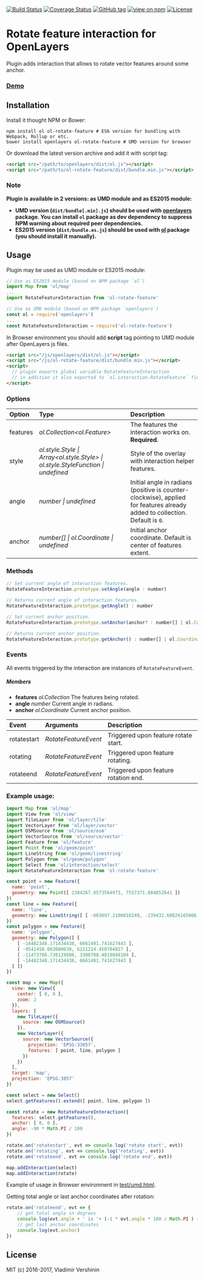 [![Build Status](https://travis-ci.org/ghettovoice/ol-rotate-feature.svg?branch=master)](https://travis-ci.org/ghettovoice/ol-rotate-feature)
[![Coverage Status](https://coveralls.io/repos/github/ghettovoice/ol-rotate-feature/badge.svg?branch=master)](https://coveralls.io/github/ghettovoice/ol-rotate-feature?branch=master)
[![GitHub tag](https://img.shields.io/github/tag/ghettovoice/ol-rotate-feature.svg)](https://github.com/ghettovoice/ol-rotate-feature/releases)
[![view on npm](http://img.shields.io/npm/v/ol-rotate-feature.svg)](https://www.npmjs.org/package/ol-rotate-feature)
[![License](https://img.shields.io/github/license/ghettovoice/ol-rotate-feature.svg)](https://github.com/ghettovoice/ol-rotate-feature/blob/master/LICENSE)

# Rotate feature interaction for OpenLayers

Plugin adds interaction that allows to rotate vector features around some anchor.

### [Demo](https://ghettovoice.github.io/ol-rotate-feature/demo.html)

## Installation

Install it thought NPM or Bower:

```shell
npm install ol ol-rotate-feature # ES6 version for bundling with Webpack, Rollup or etc.
bower install openlayers ol-rotate-feature # UMD version for browser
```

Or download the latest version archive and add it with script tag:

```html
<script src="/path/to/openlayers/dist/ol.js"></script>
<script src="/path/to/ol-rotate-feature/dist/bundle.min.js"></script>
```

### Note
**Plugin is available in 2 versions: as UMD module and as ES2015 module:**
- **UMD version (`dist/bundle[.min].js`) should be used with [openlayers](https://www.npmjs.com/package/openlayers) package.
  You can install `ol` package as dev dependency to suppress NPM warning about required peer dependencies.**
- **ES2015 version (`dist/bundle.es.js`) should be used with [ol](https://www.npmjs.com/package/ol) package (you should
  install it manually).**

## Usage

Plugin may be used as UMD module or ES2015 module:

```js
// Use as ES2015 module (based on NPM package `ol`)
import Map from 'ol/map'
...
import RotateFeatureInteraction from 'ol-rotate-feature'

// Use as UMD module (based on NPM package `openlayers`)
const ol = require('openlayers')
...
const RotateFeatureInteraction = require('ol-rotate-feature')
```

In Browser environment you should add **script** tag pointing to UMD module after OpenLayers js files.
```html
<script src="/js/openlayers/dist/ol.js"></script>
<script src="/js/ol-rotate-feature/dist/bundle.min.js"></script>
<script>
  // plugin exports global variable RotateFeatureInteraction
  // in addition it also exported to `ol.interaction.RotateFeature` field (for backward compatibility).
</script>
```

### Options

| Option         | Type                                                                                               | Description                                                                                                                 |
|:---------------|:---------------------------------------------------------------------------------------------------|:----------------------------------------------------------------------------------------------------------------------------|
| features       | _ol.Collection<ol.Feature>_                                                                        | The features the interaction works on. **Required**.                                                                        |
| style          | _ol.style.Style &#124; Array&lt;ol.style.Style&gt; &#124; ol.style.StyleFunction &#124; undefined_ | Style of the overlay with interaction helper features.                                                                      |
| angle          | _number &#124; undefined_                                                                          | Initial angle in radians (positive is counter-clockwise), applied for features already added to collection. Default is `0`. |
| anchor         | _number[] &#124; ol.Coordinate &#124; undefined_                                                   | Initial anchor coordinate. Default is center of features extent.                                                            |

### Methods

```js
// Set current angle of interaction features.
RotateFeatureInteraction.prototype.setAngle(angle : number)
```

```js
// Returns current angle of interaction features.
RotateFeatureInteraction.prototype.getAngle() : number
```

```js
// Set current anchor position.
RotateFeatureInteraction.prototype.setAnchor(anchor? : number[] | ol.Coordinate)
```

```js
// Returns current anchor position.
RotateFeatureInteraction.prototype.getAnchor() : number[] | ol.Coordinate | undefined 
```

### Events

All events triggered by the interaction are instances of `RotateFeatureEvent`.

##### Members

- **features**    _ol.Collection_     The features being rotated.
- **angle**       _number_            Current angle in radians.
- **anchor**      _ol.Coordinate_     Current anchor position.

| Event       | Arguments            | Description                          |
|:------------|:---------------------|:-------------------------------------|
| rotatestart | _RotateFeatureEvent_ | Triggered upon feature rotate start. |
| rotating    | _RotateFeatureEvent_ | Triggered upon feature rotating.     |
| rotateend   | _RotateFeatureEvent_ | Triggered upon feature rotation end. |

### Example usage:

```js
import Map from 'ol/map'
import View from 'ol/view'
import TileLayer from 'ol/layer/tile'
import VectorLayer from 'ol/layer/vector'
import OSMSource from 'ol/source/osm'
import VectorSource from 'ol/source/vector'
import Feature from 'ol/feature'
import Point from 'ol/geom/point'
import LineString from 'ol/geom/linestring'
import Polygon from 'ol/geom/polygon'
import Select from 'ol/interaction/select'
import RotateFeatureInteraction from 'ol-rotate-feature'

const point = new Feature({
  name: 'point',
  geometry: new Point([ 2384267.0573564973, 7557371.884852641 ])
})
const line = new Feature({
  name: 'line',
  geometry: new LineString([ [ -603697.2100018249, -239432.60826165066 ], [ 4190433.20404443, 2930563.8287811787 ] ])
})
const polygon = new Feature({
  name: 'polygon',
  geometry: new Polygon([ [
    [ -14482348.171434438, 6661491.741627443 ],
    [ -9541458.663080638, 6221214.458704827 ],
    [ -11473786.738129886, 3300708.4819848104 ],
    [ -14482348.171434438, 6661491.741627443 ]
  ] ])
})

const map = new Map({
  view: new View({
    center: [ 0, 0 ],
    zoom: 2
  }),
  layers: [
    new TileLayer({
      source: new OSMSource()
    }),
    new VectorLayer({
      source: new VectorSource({
        projection: 'EPSG:33857',
        features: [ point, line, polygon ]
      })
    })
  ],
  target: 'map',
  projection: 'EPSG:3857'
})

const select = new Select()
select.getFeatures().extend([ point, line, polygon ])

const rotate = new RotateFeatureInteraction({
  features: select.getFeatures(),
  anchor: [ 0, 0 ],
  angle: -90 * Math.PI / 180
})

rotate.on('rotatestart', evt => console.log('rotate start', evt))
rotate.on('rotating', evt => console.log('rotating', evt))
rotate.on('rotateend', evt => console.log('rotate end', evt))

map.addInteraction(select)
map.addInteraction(rotate)
```

Example of usage in Browser environment in [test/umd.html](https://github.com/ghettovoice/ol-rotate-feature/tree/master/test/umd.html).

Getting total angle or last anchor coordinates after rotation:

```js
rotate.on('rotateend', evt => {
    // get total angle in degrees
    console.log(evt.angle + ' is '+ (-1 * evt.angle * 180 / Math.PI ) + '°')
    // get last anchor coordinates
    console.log(evt.anchor)
})
```

## License

MIT (c) 2016-2017, Vladimir Vershinin
